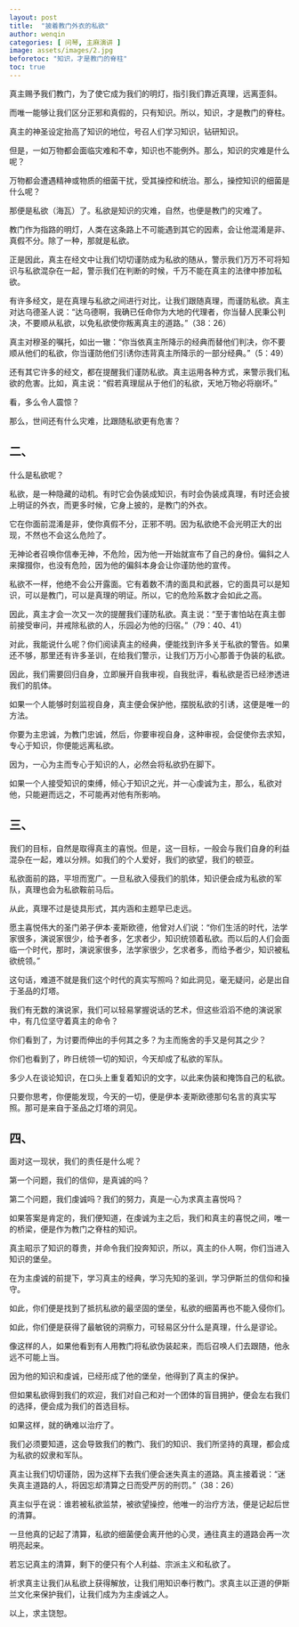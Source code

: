 ```yaml
---
layout: post
title:  "披着教门外衣的私欲"
author: wenqin
categories: [ 问琴, 主麻演讲 ]
image: assets/images/2.jpg
beforetoc: "知识，才是教门的脊柱"
toc: true
---
```



真主赐予我们教门，为了使它成为我们的明灯，指引我们靠近真理，远离歪斜。

而唯一能够让我们区分正邪和真假的，只有知识。所以，知识，才是教门的脊柱。

真主的神圣设定抬高了知识的地位，号召人们学习知识，钻研知识。

但是，一如万物都会面临灾难和不幸，知识也不能例外。那么，知识的灾难是什么呢？

万物都会遭遇精神或物质的细菌干扰，受其操控和统治。那么，操控知识的细菌是什么呢？

那便是私欲（海瓦）了。私欲是知识的灾难，自然，也便是教门的灾难了。

教门作为指路的明灯，人类在这条路上不可能遇到其它的因素，会让他混淆是非、真假不分。除了一种，那就是私欲。

正是因此，真主在经文中让我们切切谨防成为私欲的随从，警示我们万万不可将知识与私欲混杂在一起，警示我们在判断的时候，千万不能在真主的法律中掺加私欲。

有许多经文，是在真理与私欲之间进行对比，让我们跟随真理，而谨防私欲。真主对达乌德圣人说：“达乌德啊，我确已任命你为大地的代理者，你当替人民秉公判决，不要顺从私欲，以免私欲使你叛离真主的道路。”（38：26）

真主对穆圣的嘱托，如出一辙：“你当依真主所降示的经典而替他们判决，你不要顺从他们的私欲，你当谨防他们引诱你违背真主所降示的一部分经典。”（5：49）

还有其它许多的经文，都在提醒我们谨防私欲。真主运用各种方式，来警示我们私欲的危害。比如，真主说：“假若真理屈从于他们的私欲，天地万物必将崩坏。”

看，多么令人震惊？

那么，世间还有什么灾难，比跟随私欲更有危害？

## 二、

什么是私欲呢？

私欲，是一种隐藏的动机。有时它会伪装成知识，有时会伪装成真理，有时还会披上明证的外衣，而更多时候，它身上披的，是教门的外衣。

它在你面前混淆是非，使你真假不分，正邪不明。因为私欲绝不会光明正大的出现，不然也不会这么危险了。

无神论者召唤你信奉无神，不危险，因为他一开始就宣布了自己的身份。偏斜之人来撺掇你，也没有危险，因为他的偏斜本身会让你谨防他的宣传。

私欲不一样，他绝不会公开露面。它有着数不清的面具和武器，它的面具可以是知识，可以是教门，可以是真理的明证。所以，它的危险系数才会如此之高。

因此，真主才会一次又一次的提醒我们谨防私欲。真主说：“至于害怕站在真主御前接受审问，并戒除私欲的人，乐园必为他的归宿。”（79：40、41）

对此，我能说什么呢？你们阅读真主的经典，便能找到许多关于私欲的警告。如果还不够，那里还有许多圣训，在给我们警示，让我们万万小心那善于伪装的私欲。

因此，我们需要回归自身，立即展开自我审视，自我批评，看私欲是否已经渗透进我们的肌体。

如果一个人能够时刻监视自身，真主便会保护他，摆脱私欲的引诱，这便是唯一的方法。

你要为主忠诚，为教门忠诚，然后，你要审视自身，这种审视，会促使你去求知，专心于知识，你便能远离私欲。

因为，一心为主而专心于知识的人，必然会将私欲扔在脚下。

如果一个人接受知识的束缚，倾心于知识之光，并一心虔诚为主，那么，私欲对他，只能避而远之，不可能再对他有所影响。

## 三、

我们的目标，自然是取得真主的喜悦。但是，这一目标，一般会与我们自身的利益混杂在一起，难以分辨。如我们的个人爱好，我们的欲望，我们的顿亚。

私欲面前的路，平坦而宽广。一旦私欲入侵我们的肌体，知识便会成为私欲的军队，真理也会为私欲鞍前马后。

从此，真理不过是徒具形式，其内涵和主题早已走远。

愿主喜悦伟大的圣门弟子伊本·麦斯欧德，他曾对人们说：“你们生活的时代，法学家很多，演说家很少，给予者多，乞求者少，知识统领着私欲。而以后的人们会面临一个时代，那时，演说家很多，法学家很少，乞求者多，而给予者少，知识被私欲统领。”

这句话，难道不就是我们这个时代的真实写照吗？如此洞见，毫无疑问，必是出自于圣品的灯塔。

我们有无数的演说家，我们可以轻易掌握说话的艺术，但这些滔滔不绝的演说家中，有几位坚守着真主的命令？

你们看到了，为讨要而伸出的手何其之多？为主而施舍的手又是何其之少？

你们也看到了，昨日统领一切的知识，今天却成了私欲的军队。

多少人在谈论知识，在口头上重复着知识的文字，以此来伪装和掩饰自己的私欲。

只要你思考，你便能发现，今天的一切，便是伊本·麦斯欧德那句名言的真实写照。那可是来自于圣品之灯塔的洞见。

## 四、

面对这一现状，我们的责任是什么呢？

第一个问题，我们的信仰，是真诚的吗？

第二个问题，我们虔诚吗？我们的努力，真是一心为求真主喜悦吗？

如果答案是肯定的，我们便知道，在虔诚为主之后，我们和真主的喜悦之间，唯一的桥梁，便是作为教门之脊柱的知识。

真主昭示了知识的尊贵，并命令我们投奔知识，所以，真主的仆人啊，你们当进入知识的堡垒。

在为主虔诚的前提下，学习真主的经典，学习先知的圣训，学习伊斯兰的信仰和操守。

如此，你们便是找到了抵抗私欲的最坚固的堡垒，私欲的细菌再也不能入侵你们。

如此，你们便是获得了最敏锐的洞察力，可轻易区分什么是真理，什么是谬论。

像这样的人，如果他看到有人用教门将私欲伪装起来，而后召唤人们去跟随，他永远不可能上当。

因为他的知识和虔诚，已经形成了他的堡垒，他得到了真主的保护。

但如果私欲得到我们的欢迎，我们对自己和对一个团体的盲目拥护，便会左右我们的选择，便会成为我们的首选目标。

如果这样，就的确难以治疗了。

我们必须要知道，这会导致我们的教门、我们的知识、我们所坚持的真理，都会成为私欲的奴隶和军队。

真主让我们切切谨防，因为这样下去我们便会迷失真主的道路。真主接着说：“迷失真主道路的人，将因忘却清算之日而受严厉的刑罚。”（38：26）

真主似乎在说：谁若被私欲监禁，被欲望操控，他唯一的治疗方法，便是记起后世的清算。

一旦他真的记起了清算，私欲的细菌便会离开他的心灵，通往真主的道路会再一次明亮起来。

若忘记真主的清算，剩下的便只有个人利益、宗派主义和私欲了。

祈求真主让我们从私欲上获得解放，让我们用知识奉行教门。求真主以正道的伊斯兰文化来保护我们，让我们成为为主虔诚之人。

以上，求主饶恕。
